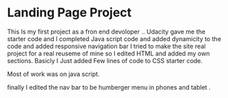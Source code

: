 <h1>Landing Page Project</h1>
This Is my first project as a fron end devoloper .. 
Udacity gave me the starter code and I completed Java script code and added dynamicity to the code  and added responsive navigation bar 
I tried to make the site real project for a real reuseme of mine so I edited HTML and added  my own sections.
Basicly I Just added Few lines of code to CSS starter code.

Most of work was on java script.

finally I edited the nav bar to be humberger menu in phones and tablet .
